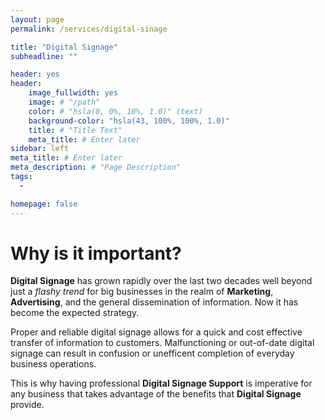```yaml
---
layout: page
permalink: /services/digital-sinage

title: "Digital Signage"
subheadline: ""

header: yes
header:
    image_fullwidth: yes
    image: # "/path"
    color: # "hsla(0, 0%, 10%, 1.0)" (text)
    background-color: "hsla(43, 100%, 100%, 1.0)"
    title: # "Title Text"
    meta_title: # Enter later
sidebar: left
meta_title: # Enter later
meta_description: # "Page Description"
tags:
  - 

homepage: false
---
```


# Why is it important?

__Digital Signage__ has grown rapidly over the last two decades well beyond just a *flashy trend* for big businesses in the realm of __Marketing__, __Advertising__, and the general dissemination of information. Now it has become the expected strategy.

Proper and reliable digital signage allows for a quick and cost effective transfer of information to customers. Malfunctioning or out-of-date digital signage can result in confusion or unefficent completion of everyday business operations.

This is why having professional __Digital Signage Support__ is imperative for any business that takes advantage of the benefits that __Digital Signage__ provide.





<!-- 

AI TEXT:
Digital menu boards have become increasingly popular in the food service industry in recent years, as they offer a number of benefits over traditional printed menus. They are more flexible, allowing for easy updates and changes to menu items and prices, and they can also be used to display promotional content, such as daily specials or upcoming events. Additionally, digital menu boards can be used to gather data on customer preferences, which can help businesses make more informed decisions about their menu offerings.

One of the key benefits of digital menu boards is their flexibility. With traditional printed menus, making changes to menu items or prices can be a time-consuming and costly process. Digital menu boards, on the other hand, can be easily updated and changes can be made in real-time. This allows businesses to quickly respond to changes in customer preferences or market conditions, such as an increase in the cost of ingredients.

In addition to being more flexible, digital menu boards can also be used to display promotional content. This can include daily specials, upcoming events, or even weather information. This can be a powerful tool for businesses to drive sales and increase customer engagement. For example, a restaurant could feature a daily special on the menu board to encourage customers to try something new or a bar could display upcoming events to encourage customers to return.

Another advantage of digital menu boards is their ability to gather data on customer preferences. This can be done through the use of customer tracking software, which can be integrated into the menu board system. This data can be used to inform menu design, marketing strategies, and other business decisions. For example, if a restaurant sees that a particular menu item is particularly popular, they may choose to feature it more prominently on the menu or offer it as a special more often.

Despite these benefits, implementing digital menu boards can be a significant investment for businesses, and it's important to ensure that they are properly supported. This can include a range of services, such as installation and setup, technical support, and software updates.

One of the first steps in ensuring digital menu board support is the installation and setup process. This can include things like configuring the hardware and software, connecting the menu board to the network, and training staff on how to use the system. A good support team will work closely with the business to ensure that the installation and setup process goes smoothly and that the menu board is up and running as quickly as possible.

Once the menu board is up and running, ongoing technical support is important to ensure that the system remains operational. This can include troubleshooting any issues that arise, providing software updates, and addressing any other technical concerns. A good support team will have a dedicated help desk or customer service team that is available to assist with any issues that may arise.

Finally, software updates are an important aspect of digital menu board support. These updates can include new features, bug fixes, and security patches. A good support team will ensure that the menu board system is always up-to-date and that any new features or improvements are communicated to the business.

In conclusion, digital menu boards can provide significant benefits for businesses in the food service industry. However, implementing and maintaining these systems can be a significant investment. Proper support, including installation and setup, technical support, and software updates, is essential to ensure that the digital menu board system is up and running smoothly, and that the business is getting the most out of their investment.







/-->